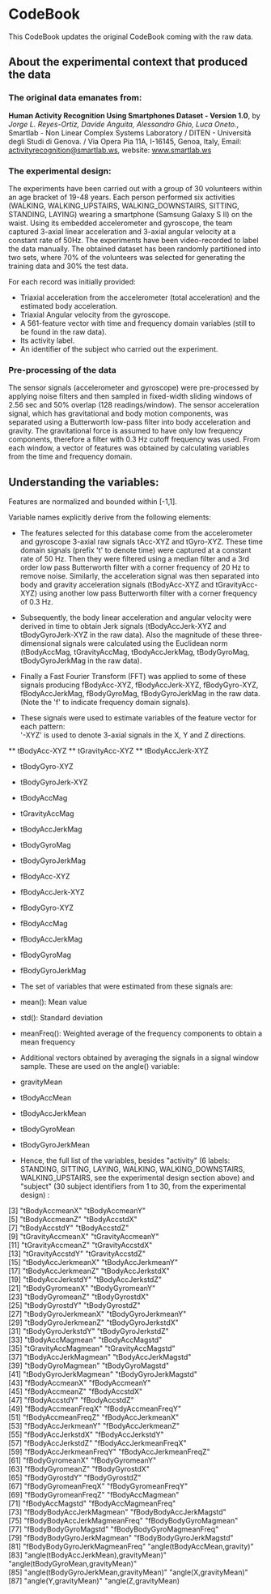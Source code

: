 CodeBook
=================
This CodeBook updates the original CodeBook coming with the raw data.

## About the experimental context that produced the data

### The original data emanates from:

**Human Activity Recognition Using Smartphones Dataset - Version 1.0**, by *Jorge L. Reyes-Ortiz, Davide Anguita, Alessandro Ghio, Luca Oneto.*, Smartlab - Non Linear Complex Systems Laboratory / DITEN - Università degli Studi di Genova. / Via Opera Pia 11A, I-16145, Genoa, Italy, Email: activityrecognition@smartlab.ws, website: www.smartlab.ws

### The experimental design:

The experiments have been carried out with a group of 30 volunteers within an age bracket of 19-48 years. Each person performed six activities (WALKING, WALKING_UPSTAIRS, WALKING_DOWNSTAIRS, SITTING, STANDING, LAYING) wearing a smartphone (Samsung Galaxy S II) on the waist. Using its embedded accelerometer and gyroscope, the team captured 3-axial linear acceleration and 3-axial angular velocity at a constant rate of 50Hz. The experiments have been video-recorded to label the data manually. The obtained dataset has been randomly partitioned into two sets, where 70% of the volunteers was selected for generating the training data and 30% the test data. 

For each record was initially provided:

- Triaxial acceleration from the accelerometer (total acceleration) and the estimated body acceleration.
- Triaxial Angular velocity from the gyroscope. 
- A 561-feature vector with time and frequency domain variables (still to be found in the raw data). 
- Its activity label. 
- An identifier of the subject who carried out the experiment.

### Pre-processing of the data

The sensor signals (accelerometer and gyroscope) were pre-processed by applying noise filters and then sampled in fixed-width sliding windows of 2.56 sec and 50% overlap (128 readings/window). The sensor acceleration signal, which has gravitational and body motion components, was separated using a Butterworth low-pass filter into body acceleration and gravity. The gravitational force is assumed to have only low frequency components, therefore a filter with 0.3 Hz cutoff frequency was used. From each window, a vector of features was obtained by calculating variables from the time and frequency domain. 


## Understanding the variables:

Features are normalized and bounded within [-1,1].

Variable names explicitly derive from the following elements:

- The features selected for this database come from the accelerometer and gyroscope 3-axial raw signals tAcc-XYZ and tGyro-XYZ. These time domain signals (prefix 't' to denote time) were captured at a constant rate of 50 Hz. Then they were filtered using a median filter and a 3rd order low pass Butterworth filter with a corner frequency of 20 Hz to remove noise. Similarly, the acceleration signal was then separated into body and gravity acceleration signals (tBodyAcc-XYZ and tGravityAcc-XYZ) using another low pass Butterworth filter with a corner frequency of 0.3 Hz. 

- Subsequently, the body linear acceleration and angular velocity were derived in time to obtain Jerk signals (tBodyAccJerk-XYZ and tBodyGyroJerk-XYZ in the raw data). Also the magnitude of these three-dimensional signals were calculated using the Euclidean norm (tBodyAccMag, tGravityAccMag, tBodyAccJerkMag, tBodyGyroMag, tBodyGyroJerkMag in the raw data). 

- Finally a Fast Fourier Transform (FFT) was applied to some of these signals producing fBodyAcc-XYZ, fBodyAccJerk-XYZ, fBodyGyro-XYZ, fBodyAccJerkMag, fBodyGyroMag, fBodyGyroJerkMag in the raw data. (Note the 'f' to indicate frequency domain signals). 

* These signals were used to estimate variables of the feature vector for each pattern:  
'-XYZ' is used to denote 3-axial signals in the X, Y and Z directions.

 ** tBodyAcc-XYZ
 ** tGravityAcc-XYZ
 ** tBodyAccJerk-XYZ
 - tBodyGyro-XYZ
 - tBodyGyroJerk-XYZ
 - tBodyAccMag
 - tGravityAccMag
 - tBodyAccJerkMag
 - tBodyGyroMag
 - tBodyGyroJerkMag
 - fBodyAcc-XYZ
 - fBodyAccJerk-XYZ
 - fBodyGyro-XYZ
 - fBodyAccMag
 - fBodyAccJerkMag
 - fBodyGyroMag
 - fBodyGyroJerkMag

- The set of variables that were estimated from these signals are: 

 - mean(): Mean value
 - std(): Standard deviation
 - meanFreq(): Weighted average of the frequency components to obtain a mean frequency

- Additional vectors obtained by averaging the signals in a signal window sample. These are used on the angle() variable:

 - gravityMean
 - tBodyAccMean
 - tBodyAccJerkMean
 - tBodyGyroMean
 - tBodyGyroJerkMean

- Hence, the full list of the variables, besides "activity" (6 labels: STANDING, SITTING, LAYING, WALKING, WALKING_DOWNSTAIRS, WALKING_UPSTAIRS, see the experimental design section above) and "subject" (30 subject identifiers from 1 to 30, from the experimental design) :

[3] "tBodyAccmeanX"                        "tBodyAccmeanY"                       
 [5] "tBodyAccmeanZ"                        "tBodyAccstdX"                        
 [7] "tBodyAccstdY"                         "tBodyAccstdZ"                        
 [9] "tGravityAccmeanX"                     "tGravityAccmeanY"                    
[11] "tGravityAccmeanZ"                     "tGravityAccstdX"                     
[13] "tGravityAccstdY"                      "tGravityAccstdZ"                     
[15] "tBodyAccJerkmeanX"                    "tBodyAccJerkmeanY"                   
[17] "tBodyAccJerkmeanZ"                    "tBodyAccJerkstdX"                    
[19] "tBodyAccJerkstdY"                     "tBodyAccJerkstdZ"                    
[21] "tBodyGyromeanX"                       "tBodyGyromeanY"                      
[23] "tBodyGyromeanZ"                       "tBodyGyrostdX"                       
[25] "tBodyGyrostdY"                        "tBodyGyrostdZ"                       
[27] "tBodyGyroJerkmeanX"                   "tBodyGyroJerkmeanY"                  
[29] "tBodyGyroJerkmeanZ"                   "tBodyGyroJerkstdX"                   
[31] "tBodyGyroJerkstdY"                    "tBodyGyroJerkstdZ"                   
[33] "tBodyAccMagmean"                      "tBodyAccMagstd"                      
[35] "tGravityAccMagmean"                   "tGravityAccMagstd"                   
[37] "tBodyAccJerkMagmean"                  "tBodyAccJerkMagstd"                  
[39] "tBodyGyroMagmean"                     "tBodyGyroMagstd"                     
[41] "tBodyGyroJerkMagmean"                 "tBodyGyroJerkMagstd"                 
[43] "fBodyAccmeanX"                        "fBodyAccmeanY"                       
[45] "fBodyAccmeanZ"                        "fBodyAccstdX"                        
[47] "fBodyAccstdY"                         "fBodyAccstdZ"                        
[49] "fBodyAccmeanFreqX"                    "fBodyAccmeanFreqY"                   
[51] "fBodyAccmeanFreqZ"                    "fBodyAccJerkmeanX"                   
[53] "fBodyAccJerkmeanY"                    "fBodyAccJerkmeanZ"                   
[55] "fBodyAccJerkstdX"                     "fBodyAccJerkstdY"                    
[57] "fBodyAccJerkstdZ"                     "fBodyAccJerkmeanFreqX"               
[59] "fBodyAccJerkmeanFreqY"                "fBodyAccJerkmeanFreqZ"               
[61] "fBodyGyromeanX"                       "fBodyGyromeanY"                      
[63] "fBodyGyromeanZ"                       "fBodyGyrostdX"                       
[65] "fBodyGyrostdY"                        "fBodyGyrostdZ"                       
[67] "fBodyGyromeanFreqX"                   "fBodyGyromeanFreqY"                  
[69] "fBodyGyromeanFreqZ"                   "fBodyAccMagmean"                     
[71] "fBodyAccMagstd"                       "fBodyAccMagmeanFreq"                 
[73] "fBodyBodyAccJerkMagmean"              "fBodyBodyAccJerkMagstd"              
[75] "fBodyBodyAccJerkMagmeanFreq"          "fBodyBodyGyroMagmean"                
[77] "fBodyBodyGyroMagstd"                  "fBodyBodyGyroMagmeanFreq"            
[79] "fBodyBodyGyroJerkMagmean"             "fBodyBodyGyroJerkMagstd"             
[81] "fBodyBodyGyroJerkMagmeanFreq"         "angle(tBodyAccMean,gravity)"         
[83] "angle(tBodyAccJerkMean),gravityMean)" "angle(tBodyGyroMean,gravityMean)"    
[85] "angle(tBodyGyroJerkMean,gravityMean)" "angle(X,gravityMean)"                
[87] "angle(Y,gravityMean)"                 "angle(Z,gravityMean)
